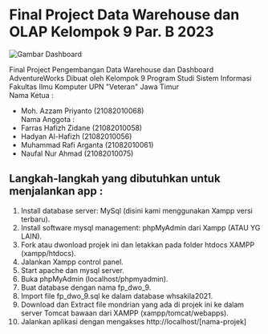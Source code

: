# Final Project Data Warehouse dan OLAP Kelompok 9 Par. B 2023

![Gambar Dashboard](https://github.com/mazzampr/FP_DWO_Kelompok_9/assets/71395773/316471f3-1bb1-485e-b3f3-73a53ca57f85)

Final Project Pengembangan Data Warehouse dan Dashboard AdventureWorks
Dibuat oleh Kelompok 9
Program Studi Sistem Informasi
Fakultas Ilmu Komputer
UPN "Veteran" Jawa Timur <br />
Nama Ketua :
- Moh. Azzam Priyanto (21082010068) <br />
Nama Anggota : <br />
- Farras Hafizh Zidane (21082010058)
- Hadyan Al-Hafizh (21082010056)
- Muhammad Rafi Arganta (21082010061)
- Naufal Nur Ahmad (21082010075)

## Langkah-langkah yang dibutuhkan untuk menjalankan app :

1. Install database server: MySql (disini kami menggunakan Xampp versi terbaru).
2. Install software mysql management: phpMyAdmin dari Xampp (ATAU YG LAIN).
3. Fork atau dwonload projek ini dan letakkan pada folder htdocs XAMPP (xampp/htdocs).
4. Jalankan Xampp control panel.
5. Start apache dan mysql server.
6. Buka phpMyAdmin (localhost/phpmyadmin).
7. Buat database dengan nama fp_dwo_9.
8. Import file fp_dwo_9.sql ke dalam database whsakila2021.
9. Download dan Extract file mondrian yang ada di projek ini ke dalam server Tomcat bawaan dari XAMPP (xampp/tomcat/webapps).
11. Jalankan aplikasi dengan mengakses http://localhost/[nama-projek]
